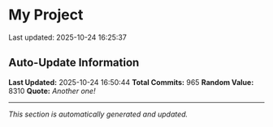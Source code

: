 # My Project


Last updated: 2025-10-24 16:25:37












































































































































































































































































































































































































































































































































































































































































































































































































































































































































































































































































































































































































































































































































































































## Auto-Update Information

**Last Updated:** 2025-10-24 16:50:44
**Total Commits:** 965
**Random Value:** 8310
**Quote:** _Another one!_

---
_This section is automatically generated and updated._